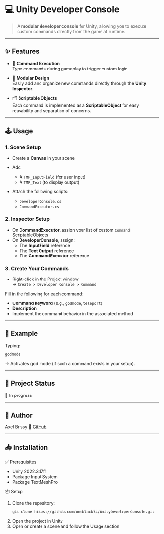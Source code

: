 # 💻 Unity Developer Console

> A **modular developer console** for Unity, allowing you to execute custom commands directly from the game at runtime.

---

## ✨ Features

- 🧠 **Command Execution**  
  Type commands during gameplay to trigger custom logic.

- 🧩 **Modular Design**  
  Easily add and organize new commands directly through the **Unity Inspector**.

- 🗂️ **Scriptable Objects**  
  Each command is implemented as a **ScriptableObject** for easy reusability and separation of concerns.

---

## 🕹️ Usage

### 1. Scene Setup

- Create a **Canvas** in your scene
- Add:
  - A `TMP_InputField` (for user input)
  - A `TMP_Text` (to display output)

- Attach the following scripts:
  - `DeveloperConsole.cs`
  - `CommandExecutor.cs`

### 2. Inspector Setup

- On **CommandExecutor**, assign your list of custom `Command` ScriptableObjects
- On **DeveloperConsole**, assign:
  - The **InputField** reference
  - The **Text Output** reference
  - The **CommandExecutor** reference

### 3. Create Your Commands

- Right-click in the Project window  
  → `Create > Developer Console > Command`

Fill in the following for each command:

- **Command keyword** (e.g., `godmode`, `teleport`)
- **Description**
- Implement the command behavior in the associated method

---

## 🧪 Example

Typing:
```text
godmode
```
→ Activates god mode (if such a command exists in your setup).

---

## 📌 Project Status

🧪 In progress

---

## 👤 Author

Axel Brissy
    🔗 [GitHub](https://github.com/oneblack74)

---

## 📥 Installation

✅ Prerequisites
- Unity 2022.3.17f1
- Package Input System
- Package TextMeshPro

📦 Setup
1. Clone the repository:
   ```
   git clone https://github.com/oneblack74/UnityDeveloperConsole.git
   ```
2. Open the project in Unity
3. Open or create a scene and follow the Usage section

